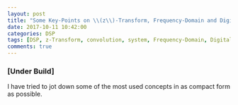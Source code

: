 ```yaml
---
layout: post
title: "Some Key-Points on \\(z\\)-Transform, Frequency-Domain and Digital Filters"
date: 2017-10-11 10:42:00
categories: DSP
tags: [DSP, z-Transform, convolution, system, Frequency-Domain, Digital Filters, Introduction to DSP, Signal Processing]
comments: true
---
```


### [Under Build]

I have tried to jot down some of the most used concepts in as compact form as possible.
